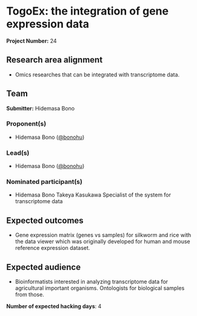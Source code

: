 # TogoEx: the integration of gene expression data

**Project Number:** 24

## Research area alignment

- Omics researches that can be integrated with transcriptome data.

## Team

**Submitter:** Hidemasa Bono

### Proponent(s)

- Hidemasa Bono ([@bonohu](https://github.com/bonohu))

### Lead(s)

- Hidemasa Bono ([@bonohu](https://github.com/bonohu))

### Nominated participant(s)

- Hidemasa Bono 
Takeya Kasukawa Specialist of the system for transcriptome data


## Expected outcomes

- Gene expression matrix (genes vs samples) for silkworm and rice with the data viewer which was originally developed for human and mouse reference expression dataset.

## Expected audience

- Bioinformatists interested in analyzing transcriptome data for agricultural important organisms.
 Ontologists for biological samples from those.

**Number of expected hacking days**: 4

